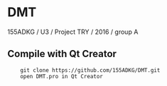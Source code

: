 # DMT
155ADKG / U3 / Project TRY / 2016 / group A

Compile with Qt Creator
-----------------------
        git clone https://github.com/155ADKG/DMT.git
        open DMT.pro in Qt Creator
